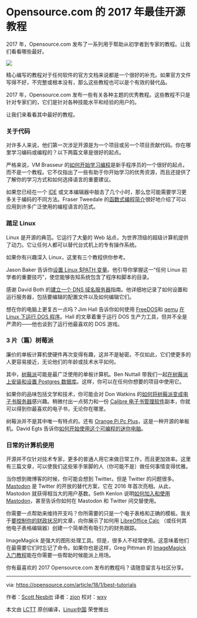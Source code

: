 Opensource.com 的 2017 年最佳开源教程
======

2017 年，Opensource.com 发布了一系列用于帮助从初学者到专家的教程。让我们看看哪些最好。

![](https://opensource.com/sites/default/files/styles/image-full-size/public/lead-images/osdc-lead-teacher-learner.png?itok=rMJqBN5G)

精心编写的教程对于任何软件的官方文档来说都是一个很好的补充。如果官方文件写得不好，不完整或根本没有，那么这些教程也可以是个有效的替代品。

2017 年，Opensource.com 发布一些有关各种主题的优秀教程。这些教程不只是针对专家们的，它们是针对各种技能水平和经验的用户的。

让我们来看看其中最好的教程。

### 关于代码

对许多人来说，他们第一次涉足开源是为一个项目或另一个项目贡献代码。你在哪里学习编码或编程的？以下两篇文章是很好的起点。

严格来说，VM Brasseur 的[如何开始学习编程][1]是新手程序员的一个很好的起点，而不是一个教程。它不仅指出了一些有助于你开始学习的优秀资源，而且还提供了了解你的学习方式和如何选择语言的重要建议。

如果您已经在一个 [IDE][2] 或文本编辑器中敲击了几个小时，那么您可能需要学习更多关于编码的不同方法。Fraser Tweedale 的[函数式编程简介][3]很好地介绍了可以应用到许多广泛使用的编程语言的范式。

### 踏足 Linux

Linux 是开源的典范。它运行了大量的 Web 站点，为世界顶级的超级计算机提供了动力。它让任何人都可以替代台式机上的专有操作系统。

如果你有兴趣深入 Linux，这里有三个教程供你参考。

Jason Baker 告诉你[设置 Linux $PATH 变量][4]。他引导你掌握这一“任何 Linux 初学者的重要技巧”，使您能够告知系统包含了程序和脚本的目录。

感谢 David Both 的[建立一个 DNS 域名服务器][5]指南。他详细地记录了如何设置和运行服务器，包括要编辑的配置文件以及如何编辑它们。

想在你的电脑上更复古一点吗？Jim Hall 告诉你如何使用 [FreeDOS][7]和 [qemu][8] [在 Linux 下运行 DOS 程序][6]。Hall 的文章着重于运行 DOS 生产力工具，但并不全是严肃的——他也谈到了运行他最喜欢的 DOS 游戏。

### 3 片（篇）树莓派

廉价的单板计算机使硬件再次变得有趣，这并不是秘密。不仅如此，它们使更多的人更容易接近，无论他们的年龄或技术水平如何。

其中，[树莓派][9]可能是最广泛使用的单板计算机。Ben Nuttall 带我们一起[在树莓派上安装和设置 Postgres 数据库][10]。这样，你可以在任何你想要的项目中使用它。

如果你的品味包括文学和技术，你可能会对 Don Watkins 的[如何将树莓派变成电子书服务器][11]感兴趣。稍微付出一点努力和一份 [Calibre 电子书管理软件][12]副本，你就可以得到你最喜欢的电子书，无论你在哪里。

树莓派并不是其中唯一有特点的。还有 [Orange Pi Pc Plus][13]，这是一种开源的单板机。David Egts 告诉你[如何开始使用这个可编程的迷你电脑][14]。

### 日常的计算机使用

开源并不仅针对技术专家，更多的普通人用它来做日常工作，而且更加效率。这里有三篇文章，可以使我们这些笨手笨脚的人（你可能不是）做任何事情变得优雅。

当你想到微博客的时候，你可能会想到 Twitter。但是 Twitter 的问题很多。[Mastodon][15] 是 Twitter 的开放的替代方案，它在 2016 年首次亮相。从此， Mastodon 就获得相当大的用户基数。Seth Kenlon 说明[如何加入和使用 Mastodon][16]，甚至告诉你如何在 Mastodon 和 Twitter 间交替使用。

你需要一点帮助来维持开支吗？你所需要的只是一个电子表格和正确的模板。我关于[要控制你的财政状况][17]的文章，向你展示了如何用 [LibreOffice Calc][18] （或任何其他电子表格编辑器）创建一个简单而有吸引力的财务跟踪。

ImageMagick 是强大的图形处理工具。但是，很多人不经常使用。这意味着他们在最需要它们时忘记了命令。如果你也是这样，Greg Pittman 的 [ImageMagick 入门教程][19]能在你需要一些帮助时候能派上用场。

你有最喜欢的 2017 Opensource.com 发布的教程吗？请随意留言与社区分享。

--------------------------------------------------------------------------------

via: https://opensource.com/article/18/1/best-tutorials

作者：[Scott Nesbitt][a]
译者：[zjon](https://github.com/zjon)
校对：[wxy](https://github.com/wxy)

本文由 [LCTT](https://github.com/LCTT/TranslateProject) 原创编译，[Linux中国](https://linux.cn/) 荣誉推出

[a]:https://opensource.com/users/scottnesbitt
[1]:https://linux.cn/article-8694-1.html
[2]:https://en.wikipedia.org/wiki/Integrated_development_environment
[3]:https://linux.cn/article-8869-1.html
[4]:https://opensource.com/article/17/6/set-path-linux
[5]:https://opensource.com/article/17/4/build-your-own-name-server
[6]:https://linux.cn/article-9014-1.html
[7]:http://www.freedos.org/
[8]:https://www.qemu.org
[9]:https://en.wikipedia.org/wiki/Raspberry_Pi
[10]:https://linux.cn/article-9056-1.html
[11]:https://linux.cn/article-8684-1.html
[12]:https://calibre-ebook.com/
[13]:http://www.orangepi.org/
[14]:https://linux.cn/article-8308-1.html
[15]:https://joinmastodon.org/
[16]:https://opensource.com/article/17/4/guide-to-mastodon
[17]:https://linux.cn/article-8831-1.html
[18]:https://www.libreoffice.org/discover/calc/
[19]:https://linux.cn/article-8851-1.html


